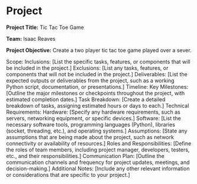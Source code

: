 # Project
**Project Title:**
Tic Tac Toe Game

**Team:**
Isaac Reaves

**Project Objective:**
Create a two player tic tac toe game played over a sever.

Scope:
Inclusions:
[List the specific tasks, features, or components that will be included in the project.]
Exclusions:
[List any tasks, features, or components that will not be included in the project.]
Deliverables:
[List the expected outputs or deliverables from the project, such as a working Python script, documentation, or presentations.]
Timeline:
Key Milestones:
[Outline the major milestones or checkpoints throughout the project, with estimated completion dates.]
Task Breakdown:
[Create a detailed breakdown of tasks, assigning estimated hours or days to each.]
Technical Requirements:
Hardware:
[Specify any hardware requirements, such as servers, networking equipment, or specific devices.]
Software:
[List the necessary software tools, programming languages (Python), libraries (socket, threading, etc.), and operating systems.]
Assumptions:
[State any assumptions that are being made about the project, such as network connectivity or availability of resources.]
Roles and Responsibilities:
[Define the roles of team members, including project manager, developers, testers, etc., and their responsibilities.]
Communication Plan:
[Outline the communication channels and frequency for project updates, meetings, and decision-making.]
Additional Notes:
[Include any other relevant information or considerations that are specific to your project.]
